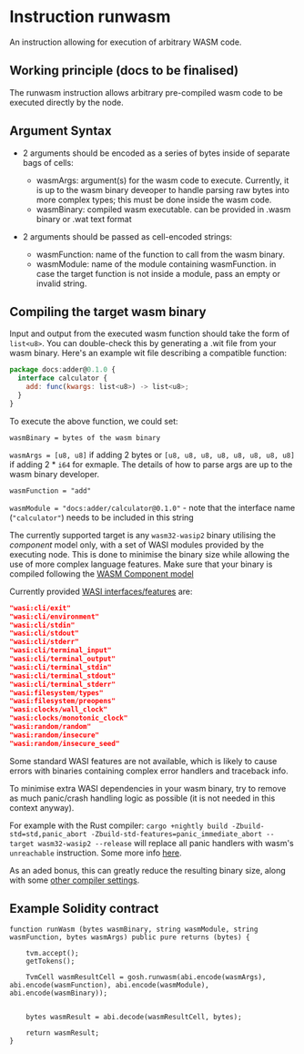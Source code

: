 # Instruction runwasm
An instruction allowing for execution of arbitrary WASM code.

## Working principle (docs to be finalised)
The runwasm instruction allows arbitrary pre-compiled wasm code to be executed directly by the node.

## Argument Syntax
* 2 arguments should be encoded as a series of bytes inside of separate bags of cells:
    * wasmArgs: argument(s) for the wasm code to execute. Currently, it is up to the wasm binary deveoper to handle parsing raw bytes into more complex types; this must be done inside the wasm code.
    * wasmBinary: compiled wasm executable. can be provided in .wasm binary or .wat text format

* 2 arguments should be passed as cell-encoded strings:
    * wasmFunction: name of the function to call from the wasm binary.
    * wasmModule: name of the module containing wasmFunction. in case the target function is not inside a module, pass an empty or invalid string.

## Compiling the target wasm binary

Input and output from the executed wasm function should take the form of `list<u8>`. You can double-check this by generating a .wit file from your wasm binary. Here's an example wit file describing a compatible function:
```js
package docs:adder@0.1.0 {
  interface calculator {
    add: func(kwargs: list<u8>) -> list<u8>;
  }
}
```
To execute the above function, we could set:

`wasmBinary = bytes of the wasm binary`

`wasmArgs = [u8, u8]` if adding 2 bytes or `[u8, u8, u8, u8, u8, u8, u8, u8]` if adding 2 * `i64` for exmaple. The details of how to parse args are up to the wasm binary developer. 

`wasmFunction = "add"`

`wasmModule = "docs:adder/calculator@0.1.0"` - note that the interface name (`"calculator"`) needs to be included in this string

The currently supported target is any `wasm32-wasip2` binary utilising the _component_ model only, with a set of WASI modules provided by the executing node. This is done to minimise the binary size while allowing the use of more complex language features.
Make sure that your binary is compiled following the [WASM Component model](https://component-model.bytecodealliance.org/)

Currently provided [WASI interfaces/features](https://wasi.dev/interfaces) are:
```json
"wasi:cli/exit"
"wasi:cli/environment"
"wasi:cli/stdin"
"wasi:cli/stdout"
"wasi:cli/stderr"
"wasi:cli/terminal_input"
"wasi:cli/terminal_output"
"wasi:cli/terminal_stdin"
"wasi:cli/terminal_stdout"
"wasi:cli/terminal_stderr"
"wasi:filesystem/types"
"wasi:filesystem/preopens"
"wasi:clocks/wall_clock"
"wasi:clocks/monotonic_clock"
"wasi:random/random"
"wasi:random/insecure"
"wasi:random/insecure_seed"
```

Some standard WASI features are not available, which is likely to cause errors with binaries containing complex error handlers and traceback info.

To minimise extra WASI dependencies in your wasm binary, try to remove as much panic/crash handling logic as possible (it is not needed in this context anyway).

For example with the Rust compiler:
`cargo +nightly build -Zbuild-std=std,panic_abort -Zbuild-std-features=panic_immediate_abort --target wasm32-wasip2 --release` will replace all panic handlers with wasm's `unreachable` instruction. Some more info [here](https://github.com/rust-lang/rust/issues/133235).

As an aded bonus, this can greatly reduce the resulting binary size, along with some [other compiler settings](https://github.com/johnthagen/min-sized-rust).


## Example Solidity contract

```solidity
function runWasm (bytes wasmBinary, string wasmModule, string wasmFunction, bytes wasmArgs) public pure returns (bytes) {
    
    tvm.accept(); 
    getTokens();

    TvmCell wasmResultCell = gosh.runwasm(abi.encode(wasmArgs), abi.encode(wasmFunction), abi.encode(wasmModule), abi.encode(wasmBinary));


    bytes wasmResult = abi.decode(wasmResultCell, bytes);

    return wasmResult;
}
```
